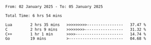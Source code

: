 <!--START_SECTION:waka-->

```txt
From: 02 January 2025 - To: 05 January 2025

Total Time: 6 hrs 54 mins

Lua        2 hrs 35 mins   >>>>>>>>>----------------   37.47 %
C          2 hrs 9 mins    >>>>>>>>-----------------   31.32 %
C++        1 hr 1 min      >>>>---------------------   14.74 %
Go         19 mins         >------------------------   04.68 %
```

<!--END_SECTION:waka-->
